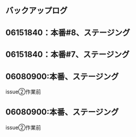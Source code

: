 ## バックアップログ

## 06151840：本番#8、ステージング
## 06151840：本番#7、ステージング

## 06080900:本番、ステージング
issue②作業前


## 06080900:本番、ステージング
issue②作業前
